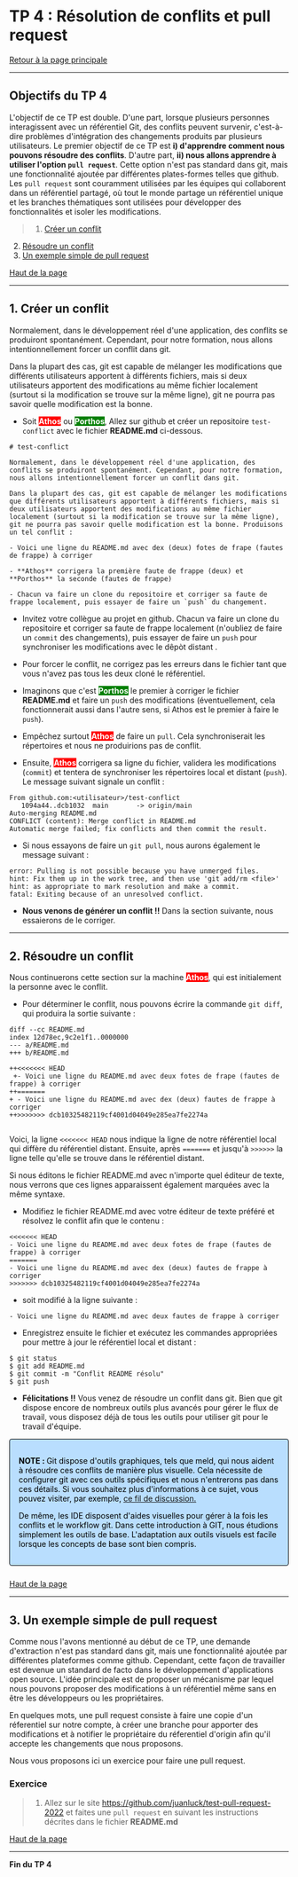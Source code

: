 <style>
.note {
  min-height: 17px;
  margin: 4px 0 2px;
    margin-bottom: 2px;
  font-size: 12px;
  color: #000000;
  font-size: 14px !important;
  padding: 16px !important;
  margin-bottom: 24px !important;
  border-color: #000000; !important;
  background-color: rgba(84,174,255,0.4); !important;
  border-radius: 4px !important;
  border: 1px solid #000000; !important;
}
</style>

<a id='TP4'></a>
# TP 4 : Résolution de conflits  et pull request 
[Retour à la page principale](../index.md)


---

## Objectifs du TP 4

L'objectif de ce TP est double. D'une part, lorsque plusieurs personnes interagissent avec un référentiel Git, des conflits peuvent survenir, c'est-à-dire problèmes d'intégration des changements produits par plusieurs utilisateurs. Le premier objectif de ce TP est **i) d'apprendre comment nous pouvons résoudre des conflits**. D'autre part, **ii) nous allons apprendre à utiliser l'option `pull request`**. Cette option n'est pas standard dans git, mais une fonctionnalité ajoutée par différentes plates-formes telles que github. Les `pull request` sont couramment utilisées par les équipes qui collaborent dans un référentiel partagé, où tout le monde partage un référentiel unique et les branches thématiques sont utilisées pour développer des fonctionnalités et isoler les modifications.

>1. [Créer un conflit](#pull-request)
2. [Résoudre un conflit](#conflit)
3. [Un exemple simple de pull request](#pullrequest)
   

[Haut de la page](#TP4)

---

<a id='creation-conflits'></a>
## 1. Créer un conflit  

Normalement, dans le développement réel d'une application, des conflits se produiront spontanément. Cependant, pour notre formation, nous allons intentionnellement forcer un conflit dans git.

Dans la plupart des cas, git est capable de mélanger les modifications que différents utilisateurs apportent à différents fichiers, mais si deux utilisateurs apportent des modifications au même fichier localement (surtout si la modification se trouve sur la même ligne), git ne pourra pas savoir quelle modification est la bonne.

- Soit <mark style="background-color:red;font-weight:bold; color:white">Athos</mark> ou  <mark style="background-color:green;font-weight:bold; color:white">Porthos</mark>, Allez sur github et créer un repositoire `test-conflict` avec le fichier **README.md** ci-dessous.

```shell
# test-conflict

Normalement, dans le développement réel d'une application, des conflits se produiront spontanément. Cependant, pour notre formation, nous allons intentionnellement forcer un conflit dans git.

Dans la plupart des cas, git est capable de mélanger les modifications que différents utilisateurs apportent à différents fichiers, mais si deux utilisateurs apportent des modifications au même fichier localement (surtout si la modification se trouve sur la même ligne), git ne pourra pas savoir quelle modification est la bonne. Produisons un tel conflit :

- Voici une ligne du README.md avec dex (deux) fotes de frape (fautes de frappe) à corriger

- **Athos** corrigera la première faute de frappe (deux) et **Porthos** la seconde (fautes de frappe) 

- Chacun va faire un clone du repositoire et corriger sa faute de frappe localement, puis essayer de faire un `push` du changement. 

```
- Invitez votre collègue au projet en github. Chacun va faire un clone du repositoire et corriger sa faute de frappe localement (n'oubliez de faire un `commit` des changements), puis essayer de faire un `push` pour synchroniser les modifications avec le dêpòt distant . 

- Pour forcer le conflit, ne corrigez pas les erreurs dans le fichier tant que vous n'avez pas tous les deux cloné le référentiel. 

- Imaginons que c'est <mark style="background-color:green;font-weight:bold; color:white">Porthos</mark> le premier à corriger le fichier **README.md** et faire un `push` des modifications (éventuellement, cela fonctionnerait aussi dans l'autre sens, si Athos est le premier à faire le `push`).

- Empêchez surtout <mark style="background-color:red;font-weight:bold; color:white">Athos</mark> de faire un `pull`. Cela synchroniserait les répertoires et nous ne produirions pas de conflit. 

- Ensuite, <mark style="background-color:red;font-weight:bold; color:white">Athos</mark> corrigera sa ligne du fichier, validera les modifications (`commit`) et tentera de synchroniser les répertoires local et distant (`push`). Le message suivant signale un conflit :

```shell
From github.com:<utilisateur>/test-conflict
   1094a44..dcb1032  main       -> origin/main
Auto-merging README.md
CONFLICT (content): Merge conflict in README.md
Automatic merge failed; fix conflicts and then commit the result.
```

- Si nous essayons de faire un `git pull`, nous aurons également le message suivant :

```shell
error: Pulling is not possible because you have unmerged files.
hint: Fix them up in the work tree, and then use 'git add/rm <file>'
hint: as appropriate to mark resolution and make a commit.
fatal: Exiting because of an unresolved conflict.
```
- **Nous venons de générer un conflit !!** Dans la section suivante, nous essaierons de le corriger. 

---
<a id='conflit'></a>
## 2. Résoudre un conflit  

Nous continuerons cette section sur la machine <mark style="background-color:red;font-weight:bold; color:white">Athos</mark>, qui est initialement la personne avec le conflit. 

- Pour déterminer le conflit, nous pouvons écrire la commande `git diff`, qui produira la sortie suivante :

```shell
diff --cc README.md                                                                                                                                        
index 12d78ec,9c2e1f1..0000000
--- a/README.md
+++ b/README.md
  
++<<<<<<< HEAD
 +- Voici une ligne du README.md avec deux fotes de frape (fautes de frappe) à corriger
++=======
+ - Voici une ligne du README.md avec dex (deux) fautes de frappe à corriger
++>>>>>>> dcb10325482119cf4001d04049e285ea7fe2274a
  
```
Voici, la ligne `<<<<<<< HEAD` nous indique la ligne de notre référentiel local qui diffère du référentiel distant. Ensuite, après `=======` et jusqu'à `>>>>>>` la ligne telle qu'elle se trouve dans le référentiel distant. 

Si nous éditons le fichier README.md avec n'importe quel éditeur de texte, nous verrons que ces lignes apparaissent également marquées avec la même syntaxe. 

- Modifiez le fichier README.md avec votre éditeur de texte préféré et résolvez le conflit afin que le contenu : 

```shell
<<<<<<< HEAD
- Voici une ligne du README.md avec deux fotes de frape (fautes de frappe) à corriger
=======
- Voici une ligne du README.md avec dex (deux) fautes de frappe à corriger
>>>>>>> dcb10325482119cf4001d04049e285ea7fe2274a
```

- soit modifié à la ligne suivante  : 

```shell
- Voici une ligne du README.md avec deux fautes de frappe à corriger
```
- Enregistrez ensuite le fichier et exécutez les commandes appropriées pour mettre à jour le référentiel local et distant :

```shell
$ git status
$ git add README.md
$ git commit -m "Conflit README résolu"
$ git push
```

* **Félicitations !!** Vous venez de résoudre un conflit dans git. Bien que git dispose encore de nombreux outils plus avancés pour gérer le flux de travail, vous disposez déjà de tous les outils pour utiliser git pour le travail d'équipe. 

<div class="note">
	<p><strong>NOTE : </strong> Git dispose d'outils graphiques, tels que meld, qui nous aident à résoudre ces conflits de manière plus visuelle. Cela nécessite de configurer git avec ces outils spécifiques et nous n'entrerons pas dans ces détails. Si vous souhaitez plus d'informations à ce sujet, vous pouvez visiter, par exemple, <a href="https://stackoverflow.com/questions/34119866/setting-up-and-using-meld-as-your-git-difftool-and-mergetool">ce fil de discussion.</a> </p>
	
<p>	De même, les IDE disposent d'aides visuelles pour gérer à la fois les conflits et le workflow git. Dans cette introduction à GIT, nous étudions simplement les outils de base. L'adaptation aux outils visuels est facile lorsque les concepts de base sont bien compris. </p>
</div>


[Haut de la page](#TP4)

-----

<a id='pullrequest'></a>
## 3. Un exemple simple de pull request   

Comme nous l'avons mentionné au début de ce TP, une demande d'extraction n'est pas standard dans git, mais une fonctionnalité ajoutée par différentes plateformes comme github. Cependant, cette façon de travailler est devenue un standard de facto dans le développement d'applications open source. L'idée principale est de proposer un mécanisme par lequel nous pouvons proposer des modifications à un référentiel même sans en être les développeurs ou les propriétaires. 

En quelques mots, une pull request consiste à faire une copie d'un réferentiel sur notre compte, à créer une branche pour apporter des modifications et à notifier le propriétaire du réferentiel d'origin afin qu'il accepte les changements que nous proposons. 

Nous vous proposons ici un exercice pour faire une pull request. 
 
### Exercice
>1. Allez sur le site https://github.com/juanluck/test-pull-request-2022 et faites une `pull request` en suivant les instructions décrites dans le fichier **README.md**  

[Haut de la page](#TP4)

-----

**Fin du TP 4**